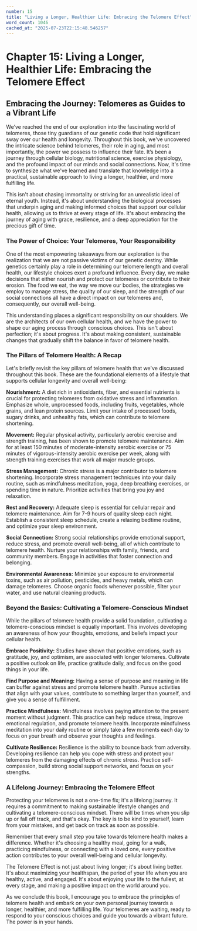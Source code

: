 ```yaml
---
number: 15
title: "Living a Longer, Healthier Life: Embracing the Telomere Effect"
word_count: 1046
cached_at: "2025-07-23T22:15:48.546257"
---
```


# Chapter 15: Living a Longer, Healthier Life: Embracing the Telomere Effect

## Embracing the Journey: Telomeres as Guides to a Vibrant Life

We’ve reached the end of our exploration into the fascinating world of telomeres, those tiny guardians of our genetic code that hold significant sway over our health and longevity. Throughout this book, we've uncovered the intricate science behind telomeres, their role in aging, and most importantly, the power we possess to influence their fate. It’s been a journey through cellular biology, nutritional science, exercise physiology, and the profound impact of our minds and social connections. Now, it's time to synthesize what we've learned and translate that knowledge into a practical, sustainable approach to living a longer, healthier, and more fulfilling life.

This isn't about chasing immortality or striving for an unrealistic ideal of eternal youth. Instead, it's about understanding the biological processes that underpin aging and making informed choices that support our cellular health, allowing us to thrive at every stage of life. It's about embracing the journey of aging with grace, resilience, and a deep appreciation for the precious gift of time.


### The Power of Choice: Your Telomeres, Your Responsibility

One of the most empowering takeaways from our exploration is the realization that we are not passive victims of our genetic destiny. While genetics certainly play a role in determining our telomere length and overall health, our lifestyle choices exert a profound influence. Every day, we make decisions that either nourish and protect our telomeres or contribute to their erosion. The food we eat, the way we move our bodies, the strategies we employ to manage stress, the quality of our sleep, and the strength of our social connections all have a direct impact on our telomeres and, consequently, our overall well-being.

This understanding places a significant responsibility on our shoulders. We are the architects of our own cellular health, and we have the power to shape our aging process through conscious choices. This isn't about perfection; it's about progress. It's about making consistent, sustainable changes that gradually shift the balance in favor of telomere health.


### The Pillars of Telomere Health: A Recap

Let's briefly revisit the key pillars of telomere health that we've discussed throughout this book. These are the foundational elements of a lifestyle that supports cellular longevity and overall well-being:

**Nourishment:** A diet rich in antioxidants, fiber, and essential nutrients is crucial for protecting telomeres from oxidative stress and inflammation. Emphasize whole, unprocessed foods, including fruits, vegetables, whole grains, and lean protein sources. Limit your intake of processed foods, sugary drinks, and unhealthy fats, which can contribute to telomere shortening.

**Movement:** Regular physical activity, particularly aerobic exercise and strength training, has been shown to promote telomere maintenance. Aim for at least 150 minutes of moderate-intensity aerobic exercise or 75 minutes of vigorous-intensity aerobic exercise per week, along with strength training exercises that work all major muscle groups.

**Stress Management:** Chronic stress is a major contributor to telomere shortening. Incorporate stress management techniques into your daily routine, such as mindfulness meditation, yoga, deep breathing exercises, or spending time in nature. Prioritize activities that bring you joy and relaxation.

**Rest and Recovery:** Adequate sleep is essential for cellular repair and telomere maintenance. Aim for 7-9 hours of quality sleep each night. Establish a consistent sleep schedule, create a relaxing bedtime routine, and optimize your sleep environment.

**Social Connection:** Strong social relationships provide emotional support, reduce stress, and promote overall well-being, all of which contribute to telomere health. Nurture your relationships with family, friends, and community members. Engage in activities that foster connection and belonging.

**Environmental Awareness:** Minimize your exposure to environmental toxins, such as air pollution, pesticides, and heavy metals, which can damage telomeres. Choose organic foods whenever possible, filter your water, and use natural cleaning products.


### Beyond the Basics: Cultivating a Telomere-Conscious Mindset

While the pillars of telomere health provide a solid foundation, cultivating a telomere-conscious mindset is equally important. This involves developing an awareness of how your thoughts, emotions, and beliefs impact your cellular health.

**Embrace Positivity:** Studies have shown that positive emotions, such as gratitude, joy, and optimism, are associated with longer telomeres. Cultivate a positive outlook on life, practice gratitude daily, and focus on the good things in your life.

**Find Purpose and Meaning:** Having a sense of purpose and meaning in life can buffer against stress and promote telomere health. Pursue activities that align with your values, contribute to something larger than yourself, and give you a sense of fulfillment.

**Practice Mindfulness:** Mindfulness involves paying attention to the present moment without judgment. This practice can help reduce stress, improve emotional regulation, and promote telomere health. Incorporate mindfulness meditation into your daily routine or simply take a few moments each day to focus on your breath and observe your thoughts and feelings.

**Cultivate Resilience:** Resilience is the ability to bounce back from adversity. Developing resilience can help you cope with stress and protect your telomeres from the damaging effects of chronic stress. Practice self-compassion, build strong social support networks, and focus on your strengths.


### A Lifelong Journey: Embracing the Telomere Effect

Protecting your telomeres is not a one-time fix; it's a lifelong journey. It requires a commitment to making sustainable lifestyle changes and cultivating a telomere-conscious mindset. There will be times when you slip up or fall off track, and that's okay. The key is to be kind to yourself, learn from your mistakes, and get back on track as soon as possible.

Remember that every small step you take towards telomere health makes a difference. Whether it's choosing a healthy meal, going for a walk, practicing mindfulness, or connecting with a loved one, every positive action contributes to your overall well-being and cellular longevity.

The Telomere Effect is not just about living longer; it's about living better. It's about maximizing your healthspan, the period of your life when you are healthy, active, and engaged. It's about enjoying your life to the fullest, at every stage, and making a positive impact on the world around you.

As we conclude this book, I encourage you to embrace the principles of telomere health and embark on your own personal journey towards a longer, healthier, and more fulfilling life. Your telomeres are waiting, ready to respond to your conscious choices and guide you towards a vibrant future. The power is in your hands.

